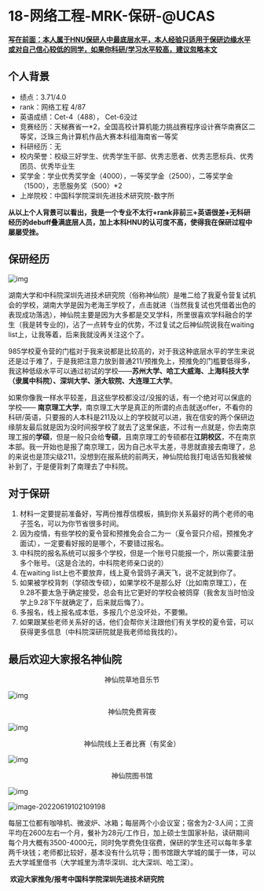 # 18-网络工程-MRK-保研-@UCAS

<u>**写在前面：本人属于HNU保研人中最底层水平，本人经验只适用于保研边缘水平或对自己信心较低的同学，如果你科研/学习水平较高，建议忽略本文**</u>

## 个人背景

- 绩点：3.71/4.0
- rank：网络工程 4/87
- 英语成绩：Cet-4（488）， Cet-6没过
- 竞赛经历：天梯赛省一*2，全国高校计算机能力挑战赛程序设计赛华南赛区二等奖，泛珠三角计算机作品大赛本科组海南省一等奖
- 科研经历：无
- 校内荣誉：校级三好学生、优秀学生干部、优秀志愿者、优秀志愿标兵、优秀团员、优秀毕业生
- 奖学金：学业优秀奖学金（4000），一等奖学金（2500），二等奖学金（1500），志愿服务奖（500）*2
- 上岸院校：中国科学院深圳先进技术研究院-数字所

**从以上个人背景可以看出，我是一个专业不太行+rank非前三+英语很差+无科研经历的debuff叠满底层人员，加上本科HNU的认可度不高，使得我在保研过程中屡屡受挫。**

## 保研经历

![img](https://cdn.jsdelivr.net/gh/peng-yq/Gallery/img/202206191009955.png)        

​         湖南大学和中科院深圳先进技术研究院（俗称神仙院）是唯二给了我夏令营复试机会的学校，湖南大学是因为老海王学校了，点击就进（当然我复试也凭借着出色的表现成功落选），神仙院主要是因为大多都是交叉学科，所里很喜欢学科融合的学生（我是转专业的)，沾了一点转专业的优势，不过复试之后神仙院说我在waiting list上，让我等着，后来我就没再关注这个了。

​        985学校夏令营的门槛对于我来说都是比较高的，对于我这种底层水平的学生来说还是过于难了，于是我把注意力放到普通211/预推免上，预推免的门槛要低得多，我这种低级水平可以通过初试的学校——**苏州大学、哈工大威海、上海科技大学（隶属中科院）、深圳大学、浙大软院、大连理工大学**。

​        如果你像我一样水平较差，且这些学校都没过/没报的话，有一个绝对可以保底的学校—— **南京理工大学**，南京理工大学是真正的所谓的点击就送offer，不看你的科研/英语，只要报的人本科是211及以上的学校就可以进，我在信安的两个保研边缘朋友最后就是因为没时间报学校了就去了这里保底，不过有一点就是，你去南京理工报的**学硕**，但是一般只会给**专硕**，且南京理工的专硕都在**江阴校区**，不在南京本部。我一开始也是报了南京理工，因为自己水平太差，寻思就直接去南理了，总的来说也是顶尖级211，没想到在报系统的前两天，神仙院给我打电话告知我被候补到了，于是便背刺了南理去了中科院。

## 对于保研

1. 材料一定要提前准备好，写两份推荐信模板，搞到你关系最好的两个老师的电子签名，可以为你节省很多时间。
2. 因为疫情，有些学校的夏令营和预推免会合二为一（夏令营只介绍，预推免才面试），一定要看好报的是哪个，不要错过报名。
3. 中科院的报名系统可以报多个学校，但是一个账号只能报一个，所以需要注册多个账号。（这是合法的，中科院老师亲口说的）
4. 在waiting list上也不要放弃，线上夏令营鸽子满天飞，说不定就到你了。
5. 如果被学校背刺（学硕改专硕），如果学校不是那么好（比如南京理工），在9.28不要太急于确定接受，总会有比它更好的学校会被鸽穿（我舍友当时怕没学上9.28下午就确定了，后来就后悔了）。
6. 多报名，线上报名成本低，多报几个总没坏处，不要懒。
7. 如果跟某些老师关系好的话，他们会帮你关注跟他们有关学校的夏令营，可以获得更多信息（中科院深研院就是我老师给我找的）。

## 最后欢迎大家报名神仙院

<center>神仙院草地音乐节</center>

![img](https://cdn.jsdelivr.net/gh/peng-yq/Gallery/img/202206191019561.jpg)

<center>神仙院免费宵夜</center>

![img](https://cdn.jsdelivr.net/gh/peng-yq/Gallery/img/202206191020574.jpg)

<center>神仙院线上王者比赛（有奖金）</center>

![img](https://cdn.jsdelivr.net/gh/peng-yq/Gallery/img/202206191020018.png)

<center>神仙院图书馆</center>

![img](https://cdn.jsdelivr.net/gh/peng-yq/Gallery/img/202206191020447.jpg)

![image-20220619102109198](https://cdn.jsdelivr.net/gh/peng-yq/Gallery/img/202206191021040.png)

​        每层工位都有咖啡机、微波炉、冰箱；每层两个小会议室；宿舍为2-3人间；工资平均在2600左右一个月，餐补为28元/工作日，加上硕士生国家补贴，读研期间每个月大概有3500-4000元，同时免学费免住宿费，保研的学生还可以每年多拿两千块钱；老师都比较好，基本没有什么坑导；图书馆跟大学城的属于一体，可以去大学城里借书（大学城里为清华深圳、北大深圳、哈工深）。

​        **欢迎大家推免/报考中国科学院深圳先进技术研究院**


